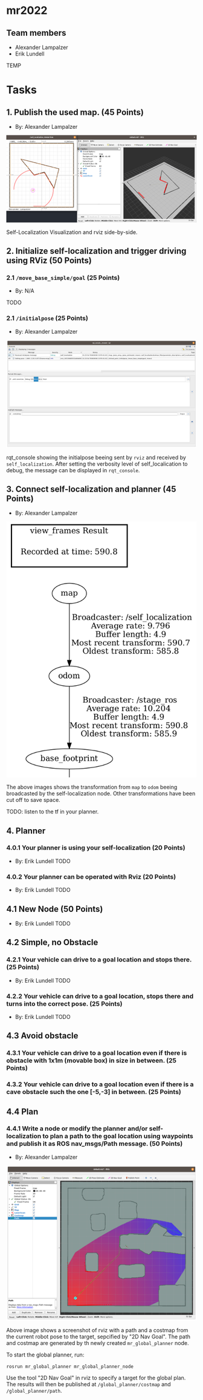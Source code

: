 # mr2022

## Team members
* Alexander Lampalzer
* Erik Lundell

TEMP

# Tasks

## 1. Publish the used map. (45 Points)
* By: Alexander Lampalzer

![](docs/map-publish.png)

Self-Localization Visualization and rviz side-by-side. 

## 2. Initialize self-localization and trigger driving using RViz (50 Points)

### 2.1 `/move_base_simple/goal` (25 Points)

* By: N/A

TODO

### 2.1 `/initialpose` (25 Points)

* By: Alexander Lampalzer

![](docs/initialpose.png)

rqt_console showing the initialpose beeing sent by `rviz` and received by `self_localization`. After setting the verbosity level of self_localication to debug, the message can be displayed in `rqt_console`.

## 3. Connect self-localization and planner (45 Points)

* By: Alexander Lampalzer

![asd](docs/odom.png)

The above images shows the transformation from `map` to `odom` beeing broadcasted by the self-localization node. Other transformations have been cut off to save space.

TODO: listen to the tf in your planner.

## 4. Planner

### 4.0.1 Your planner is using your self-localization (20 Points)

* By: Erik Lundell
TODO

### 4.0.2 Your planner can be operated with Rviz (20 Points)

* By: Erik Lundell
TODO

## 4.1 New Node (50 Points)

* By: Erik Lundell
TODO

## 4.2 Simple, no Obstacle

### 4.2.1 Your vehicle can drive to a goal location and stops there. (25 Points)

* By: Erik Lundell
TODO

### 4.2.2 Your vehicle can drive to a goal location, stops there and turns into the correct pose. (25 Points)

* By: Erik Lundell
TODO

## 4.3 Avoid obstacle

### 4.3.1 Your vehicle can drive to a goal location even if there is obstacle with 1x1m (movable box) in size in between. (25 Points)

### 4.3.2 Your vehicle can drive to a goal location even if there is a cave obstacle such the one [-5,-3] in between. (25 Points)

## 4.4 Plan

### 4.4.1 Write a node or modify the planner and/or self-localization to plan a path to the goal location using waypoints and publish it as ROS nav_msgs/Path message. (50 Points)

* By: Alexander Lampalzer

![](docs/global_planner.png)

Above image shows a screenshot of rviz with a path and a costmap from the current robot pose to the target, sepcified by "2D Nav Goal". The path and costmap are generated by th newly created `mr_global_planner` node.

To start the global planner, run:

```
rosrun mr_global_planner mr_global_planner_node
```

Use the tool "2D Nav Goal" in rviz to specify a target for the global plan. The results will then be published at `/global_planner/costmap` and `/global_planner/path`.
